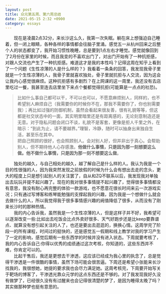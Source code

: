 ```yaml
---
layout: post
title: 众元第五周、第六周总结
date: 2021-05-15 2:32 +0900
category: essays
---
```


&ensp;&ensp;&ensp;&ensp;现在是凌晨2点32分，来长沙这么久，我第一次失眠。躺在床上想强迫自己睡着，但一闭上眼睛，各种各样的事情都会往脑子里涌。感觉五一从杭州回来之后整个人的状态都变了，我开始习惯性晚睡，总是要到1点左右才睡觉。感觉就像回到了2月份在家里的时候，而且我变的不喜欢出门了，对出门开始有了一种抗拒感，对跟人交流也产生了一种抗拒感。难道这才是我的本性吗？记得这周在知乎上看到了一个问题《生性凉薄的人是什么样的？》我看着一条条的回答，我发现我骨子里就是一个生性凉薄的人，我骨子里就喜欢独处，骨子里就抗拒与人交流，因为这会让我内心感觉很麻烦。这种抗拒感有多剧烈？在上网课的这一周里，我还没有去店里吃过一餐，我甚至连去店里坐下来点个餐都觉得抗拒(可能算是一点点的社恐)。  

>比如什么事自己都可以干，不可以也可以，不愿意麻烦别人，同样的，也不希望别人麻烦自己（我需要你的时候你不在，那我不需要你了，你也别需要我）；再比如过强的防御机制，虽然会看起来很友善，很有礼貌等等，但这都是社交状态中的一面，其实明里暗里还是有距离感的，无论刻意制造还是无意。对于隐私问题会闭口不谈，礼貌不是客套，更像是拒人千里之外，在暗示：“到此为止，请不要越界。”理智，冷静，随时可以抽身出来独自生活，甚至乐在其中。  
>把自己照顾的很好，也会照顾别人。会对别人好，但并非出于真心。会帮助别人，但不期待他人心存感激。**他做什么事情，只是因为那一刻想要这么做。他不做什么事情，只是因为那一刻不想要这么做**。  

&ensp;&ensp;&ensp;&ensp;独处的越久，与自己相处的越久，越了解自己是什么样的人。我认为我是一个目的性很强的人，因为我突然发现之前放假的时候为什么会有想出去走的念头，更大的程度上只是想引起别人的关注罢了，自从和ZQ不联系以后，我发现我对单独出去玩玩并提不起兴趣了。现在的我对很多事情提不起兴趣了，觉得很多事情都没有意思，我没有耐心再完整的体验一款游戏，也不愿意花很长时间来云一次游戏实况；只有通过写博客和练琴能勉强的支撑起我的兴趣，因为我是一个想做什么就会去做什么的人，所以我觉得我于很多事情感兴趣的阙值降低了很多，从而没有了刚来长沙时的那种热情。  
&ensp;&ensp;&ensp;&ensp;我的内心告诉我，虽然我是一个生性凉薄的人，但是这样子并不好，我希望可以逐渐改变一些:比如出去吃饭会比点外卖好很多、天气好跑步还是比keep要靠谱点、就算没有想引起关注的人了，也还是要出去逛逛的，换换心情。这周学完了阶段一的所有课程，时间过的挺快的，还是感觉五一假期和线上教学对我的学习产生了一定的影响，感觉后期有一些东西学的时候并没有进入状态。下周就要考核了，我的内心告诉自己:你得以优秀的成绩通过这次考核，你知道的，这些东西并不难，你肯定可以的。  
&ensp;&ensp;&ensp;&ensp;比起干售后，我还是更想去干渗透，这应该已经成为我心里的执念了，总是觉得干渗透是一件很酷的事情，虽然下场可能会很苦逼。下周还是希望小张能来长沙找我的，我很想她，她提的要求我也会尽力满足她。这周考核完，下周要开始写关于靶场的博客了，干渗透光靠众元学的这点东西还是不够的。对了我发现我好久没有做梦了，已经很久没有有过醒来也会记得很清楚的梦了，是因为睡得太晚了吗？其实做那种梦也挺有意思的。
